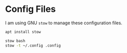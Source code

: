 # Config Files

I am using GNU `stow` to manage these configuration files.

```bash
apt install stow
```

```bash
stow bash
stow -t ~/.config .config
```
